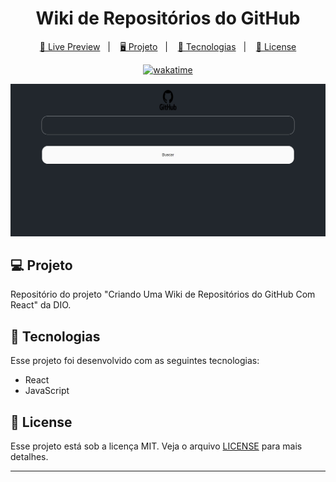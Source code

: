 <h1 align="center">
  Wiki de Repositórios do GitHub
</h1>

<p align="center">
  <a href="#">🔗 Live Preview</a>&nbsp;&nbsp;&nbsp;|&nbsp;&nbsp;&nbsp;
  <a href="#-projeto">🖥️ Projeto</a>&nbsp;&nbsp;&nbsp;|&nbsp;&nbsp;&nbsp;
  <a href="#-tecnologias">🚀 Tecnologias</a>&nbsp;&nbsp;&nbsp;|&nbsp;&nbsp;&nbsp;
  <a href="#-license">📝 License</a>
</p>

<p align="center">
    <a href="https://wakatime.com/badge/user/68660678-6b86-4b78-98df-f5f41a37e1bc/project/dba12d6e-4c41-4c53-b648-76ce609bfc62"><img src="https://wakatime.com/badge/user/68660678-6b86-4b78-98df-f5f41a37e1bc/project/dba12d6e-4c41-4c53-b648-76ce609bfc62.svg" alt="wakatime"></a>
</p>

![Preview](./assets/preview.jpg)

## 💻 Projeto

Repositório do projeto "Criando Uma Wiki de Repositórios do GitHub Com React" da DIO.

## 🚀 Tecnologias

Esse projeto foi desenvolvido com as seguintes tecnologias:

- React
- JavaScript

## 📝 License

Esse projeto está sob a licença MIT. Veja o arquivo [LICENSE](LICENSE) para mais detalhes.

---
